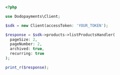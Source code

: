 ```php
<?php

use Dodopayments\Client;

$sdk = new Client(accessToken: 'YOUR_TOKEN');

$response = $sdk->products->listProductsHandler(
  pageSize: 2,
  pageNumber: 2,
  archived: true,
  recurring: true
);

print_r($response);

```


<!-- This file was generated by liblab | https://liblab.com/ -->